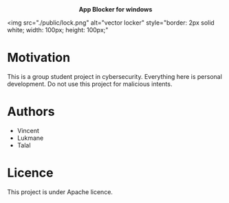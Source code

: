 <div align="center">
	<b>
  	App Blocker for windows
	</b>
</div>

<img 
	src="./public/lock.png" 
	alt="vector locker" 
	style="border: 2px solid white; width: 100px; height: 100px;"
></img>

# Motivation

This is a group student project in cybersecurity. Everything here is personal development. Do not use this project for malicious intents.

# Authors

- Vincent
- Lukmane
- Talal

# Licence

This project is under Apache licence.



